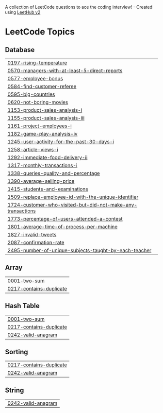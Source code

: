 A collection of LeetCode questions to ace the coding interview! - Created using [LeetHub v2](https://github.com/arunbhardwaj/LeetHub-2.0)
<!---LeetCode Topics Start-->
# LeetCode Topics
## Database
|  |
| ------- |
| [0197-rising-temperature](https://github.com/Tushar-555/LeetCode/tree/master/0197-rising-temperature) |
| [0570-managers-with-at-least-5-direct-reports](https://github.com/Tushar-555/LeetCode/tree/master/0570-managers-with-at-least-5-direct-reports) |
| [0577-employee-bonus](https://github.com/Tushar-555/LeetCode/tree/master/0577-employee-bonus) |
| [0584-find-customer-referee](https://github.com/Tushar-555/LeetCode/tree/master/0584-find-customer-referee) |
| [0595-big-countries](https://github.com/Tushar-555/LeetCode/tree/master/0595-big-countries) |
| [0620-not-boring-movies](https://github.com/Tushar-555/LeetCode/tree/master/0620-not-boring-movies) |
| [1153-product-sales-analysis-i](https://github.com/Tushar-555/LeetCode/tree/master/1153-product-sales-analysis-i) |
| [1155-product-sales-analysis-iii](https://github.com/Tushar-555/LeetCode/tree/master/1155-product-sales-analysis-iii) |
| [1161-project-employees-i](https://github.com/Tushar-555/LeetCode/tree/master/1161-project-employees-i) |
| [1182-game-play-analysis-iv](https://github.com/Tushar-555/LeetCode/tree/master/1182-game-play-analysis-iv) |
| [1245-user-activity-for-the-past-30-days-i](https://github.com/Tushar-555/LeetCode/tree/master/1245-user-activity-for-the-past-30-days-i) |
| [1258-article-views-i](https://github.com/Tushar-555/LeetCode/tree/master/1258-article-views-i) |
| [1292-immediate-food-delivery-ii](https://github.com/Tushar-555/LeetCode/tree/master/1292-immediate-food-delivery-ii) |
| [1317-monthly-transactions-i](https://github.com/Tushar-555/LeetCode/tree/master/1317-monthly-transactions-i) |
| [1338-queries-quality-and-percentage](https://github.com/Tushar-555/LeetCode/tree/master/1338-queries-quality-and-percentage) |
| [1390-average-selling-price](https://github.com/Tushar-555/LeetCode/tree/master/1390-average-selling-price) |
| [1415-students-and-examinations](https://github.com/Tushar-555/LeetCode/tree/master/1415-students-and-examinations) |
| [1509-replace-employee-id-with-the-unique-identifier](https://github.com/Tushar-555/LeetCode/tree/master/1509-replace-employee-id-with-the-unique-identifier) |
| [1724-customer-who-visited-but-did-not-make-any-transactions](https://github.com/Tushar-555/LeetCode/tree/master/1724-customer-who-visited-but-did-not-make-any-transactions) |
| [1773-percentage-of-users-attended-a-contest](https://github.com/Tushar-555/LeetCode/tree/master/1773-percentage-of-users-attended-a-contest) |
| [1801-average-time-of-process-per-machine](https://github.com/Tushar-555/LeetCode/tree/master/1801-average-time-of-process-per-machine) |
| [1827-invalid-tweets](https://github.com/Tushar-555/LeetCode/tree/master/1827-invalid-tweets) |
| [2087-confirmation-rate](https://github.com/Tushar-555/LeetCode/tree/master/2087-confirmation-rate) |
| [2495-number-of-unique-subjects-taught-by-each-teacher](https://github.com/Tushar-555/LeetCode/tree/master/2495-number-of-unique-subjects-taught-by-each-teacher) |
## Array
|  |
| ------- |
| [0001-two-sum](https://github.com/Tushar-555/LeetCode/tree/master/0001-two-sum) |
| [0217-contains-duplicate](https://github.com/Tushar-555/LeetCode/tree/master/0217-contains-duplicate) |
## Hash Table
|  |
| ------- |
| [0001-two-sum](https://github.com/Tushar-555/LeetCode/tree/master/0001-two-sum) |
| [0217-contains-duplicate](https://github.com/Tushar-555/LeetCode/tree/master/0217-contains-duplicate) |
| [0242-valid-anagram](https://github.com/Tushar-555/LeetCode/tree/master/0242-valid-anagram) |
## Sorting
|  |
| ------- |
| [0217-contains-duplicate](https://github.com/Tushar-555/LeetCode/tree/master/0217-contains-duplicate) |
| [0242-valid-anagram](https://github.com/Tushar-555/LeetCode/tree/master/0242-valid-anagram) |
## String
|  |
| ------- |
| [0242-valid-anagram](https://github.com/Tushar-555/LeetCode/tree/master/0242-valid-anagram) |
<!---LeetCode Topics End-->